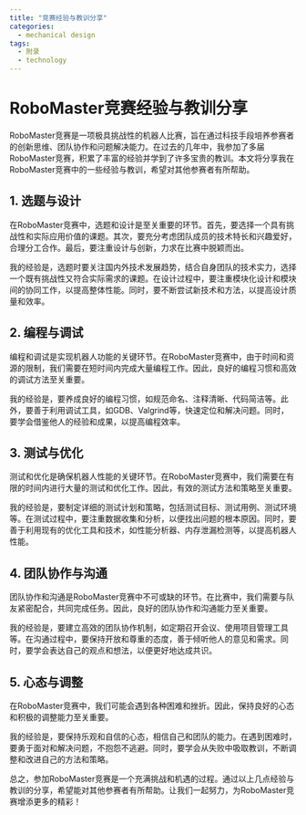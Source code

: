 ```yaml
---  
title: "竞赛经验与教训分享"  
categories:  
  - mechanical design  
tags: 
  - 附录 
  - technology  
---  
```


# RoboMaster竞赛经验与教训分享

RoboMaster竞赛是一项极具挑战性的机器人比赛，旨在通过科技手段培养参赛者的创新思维、团队协作和问题解决能力。在过去的几年中，我参加了多届RoboMaster竞赛，积累了丰富的经验并学到了许多宝贵的教训。本文将分享我在RoboMaster竞赛中的一些经验与教训，希望对其他参赛者有所帮助。

## 1. 选题与设计

在RoboMaster竞赛中，选题和设计是至关重要的环节。首先，要选择一个具有挑战性和实际应用价值的课题。其次，要充分考虑团队成员的技术特长和兴趣爱好，合理分工合作。最后，要注重设计与创新，力求在比赛中脱颖而出。

我的经验是，选题时要关注国内外技术发展趋势，结合自身团队的技术实力，选择一个既有挑战性又符合实际需求的课题。在设计过程中，要注重模块化设计和模块间的协同工作，以提高整体性能。同时，要不断尝试新技术和方法，以提高设计质量和效率。

## 2. 编程与调试

编程和调试是实现机器人功能的关键环节。在RoboMaster竞赛中，由于时间和资源的限制，我们需要在短时间内完成大量编程工作。因此，良好的编程习惯和高效的调试方法至关重要。

我的经验是，要养成良好的编程习惯，如规范命名、注释清晰、代码简洁等。此外，要善于利用调试工具，如GDB、Valgrind等，快速定位和解决问题。同时，要学会借鉴他人的经验和成果，以提高编程效率。

## 3. 测试与优化

测试和优化是确保机器人性能的关键环节。在RoboMaster竞赛中，我们需要在有限的时间内进行大量的测试和优化工作。因此，有效的测试方法和策略至关重要。

我的经验是，要制定详细的测试计划和策略，包括测试目标、测试用例、测试环境等。在测试过程中，要注重数据收集和分析，以便找出问题的根本原因。同时，要善于利用现有的优化工具和技术，如性能分析器、内存泄漏检测等，以提高机器人性能。

## 4. 团队协作与沟通

团队协作和沟通是RoboMaster竞赛中不可或缺的环节。在比赛中，我们需要与队友紧密配合，共同完成任务。因此，良好的团队协作和沟通能力至关重要。

我的经验是，要建立高效的团队协作机制，如定期召开会议、使用项目管理工具等。在沟通过程中，要保持开放和尊重的态度，善于倾听他人的意见和需求。同时，要学会表达自己的观点和想法，以便更好地达成共识。

## 5. 心态与调整

在RoboMaster竞赛中，我们可能会遇到各种困难和挫折。因此，保持良好的心态和积极的调整能力至关重要。

我的经验是，要保持乐观和自信的心态，相信自己和团队的能力。在遇到困难时，要勇于面对和解决问题，不抱怨不逃避。同时，要学会从失败中吸取教训，不断调整和改进自己的方法和策略。

总之，参加RoboMaster竞赛是一个充满挑战和机遇的过程。通过以上几点经验与教训的分享，希望能对其他参赛者有所帮助。让我们一起努力，为RoboMaster竞赛增添更多的精彩！ 
